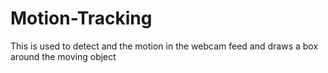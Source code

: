 # Motion-Tracking
This is used to detect and the motion in the webcam feed and draws a box around the moving object

